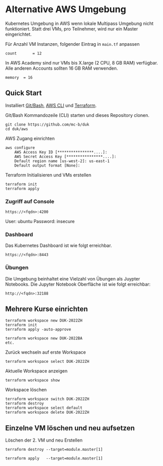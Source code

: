 # Alternative AWS Umgebung

Kubernetes Umgebung in AWS wenn lokale Multipass Umgebung nicht funktioniert. Statt drei VMs, pro Teilnehmer, wird nur ein Master eingerichtet.

Für Anzahl VM Instanzen, folgender Eintrag in `main.tf` anpassen

    count       = 12
    
In AWS Academy sind nur VMs bis X.large (2 CPU, 8 GB RAM) verfügbar. Alle anderen Accounts sollten 16 GB RAM verwenden.

    memory  = 16
    
## Quick Start

Installiert [Git/Bash](https://git-scm.com/downloads), [AWS CLI](https://aws.amazon.com/de/cli/) und [Terraform](https://www.terraform.io/).

Git/Bash Kommandozeile (CLI) starten und dieses Repository clonen.

    git clone https://github.com/mc-b/duk
    cd duk/aws
    
AWS Zugang einrichten
    
    aws configure
        AWS Access Key ID [****************....]:
        AWS Secret Access Key [****************....]:
        Default region name [us-west-2]: us-east-1
        Default output format [None]:        
    
Terraform Initialisieren und VMs erstellen

    terraform init
    terraform apply   
  
### Zugriff auf Console

    https://<fqdn>:4200
    
User: ubuntu
Password: insecure    
   

### Dashboard

Das Kubernetes Dashboard ist wie folgt erreichbar.

    https://<fqdn>:8443

### Übungen

Die Umgebung beinhaltet eine Vielzahl von Übungen als Juypter Notebooks. Die Jupyter Notebook Oberfläche ist wie folgt erreichbar:

    http://<fqdn>:32188     
    
## Mehrere Kurse einrichten

    terraform workspace new DUK-2022ZH
    terraform init
    terraform apply -auto-approve
    
    terraform workspace new DUK-2022BA
    etc.
    
Zurück wechseln auf erste Workspace

    terraform workspace select DUK-2022ZH 

Aktuelle Workspace anzeigen

    terraform workspace show  
    
Workspace löschen

    terraform workspace switch DUK-2022ZH
    terraform destroy 
    terraform workspace select default
    terraform workspace delete DUK-2022ZH      
  
## Einzelne VM löschen und neu aufsetzen

Löschen der 2. VM und neu Erstellen

    terraform destroy --target=module.master[1]
    
    terraform apply   --target=module.master[1]

